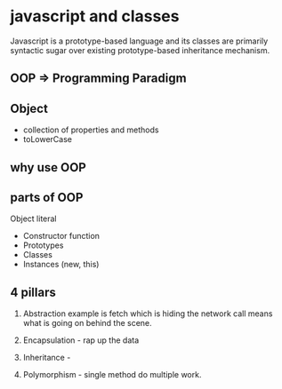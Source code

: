 # javascript and classes

Javascript is a prototype-based language and its classes are primarily syntactic sugar over existing prototype-based inheritance mechanism.

## OOP => Programming Paradigm

## Object
- collection of properties and methods
- toLowerCase

## why use OOP

## parts of OOP
Object literal 

- Constructor function
- Prototypes
- Classes
- Instances (new, this)


## 4 pillars
1. Abstraction   example is fetch which is hiding the network call means what is going on behind the scene.

2. Encapsulation - rap up the data
3. Inheritance   - 
4. Polymorphism  - single method do multiple work.